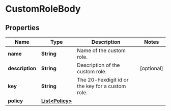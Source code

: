 
# CustomRoleBody

## Properties
Name | Type | Description | Notes
------------ | ------------- | ------------- | -------------
**name** | **String** | Name of the custom role. | 
**description** | **String** | Description of the custom role. |  [optional]
**key** | **String** | The 20-hexdigit id or the key for a custom role. | 
**policy** | [**List&lt;Policy&gt;**](Policy.md) |  | 



